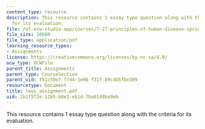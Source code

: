 ```yaml
---
content_type: resource
description: This resource contains 1 essay type question along with the criteria
  for its evaluation.
file: /ol-ocw-studio-app/courses/7-27-principles-of-human-disease-spring-2006/2b1f572e12b5b8e3eb1d7ba0149be9eb_lees_assignment.pdf
file_size: 16680
file_type: application/pdf
learning_resource_types:
- Assignments
license: https://creativecommons.org/licenses/by-nc-sa/4.0/
ocw_type: OCWFile
parent_title: Assignments
parent_type: CourseSection
parent_uid: f51c59e7-ff44-1e96-f31f-89c4b5fbe309
resourcetype: Document
title: lees_assignment.pdf
uid: 2b1f572e-12b5-b8e3-eb1d-7ba0149be9eb
---
```

This resource contains 1 essay type question along with the criteria for its evaluation.